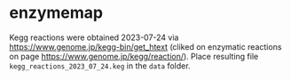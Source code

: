 enzymemap
==============================

Kegg reactions were obtained 2023-07-24 via https://www.genome.jp/kegg-bin/get_htext (cliked on enzymatic reactions on page https://www.genome.jp/kegg/reaction/). Place resulting file `kegg_reactions_2023_07_24.keg` in the `data` folder.